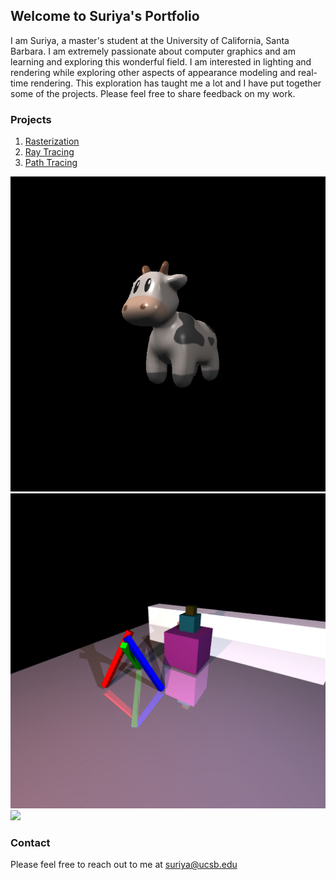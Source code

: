 ## Welcome to Suriya's Portfolio

I am Suriya, a master's student at the University of California, Santa Barbara. I am extremely passionate about computer graphics and am learning and exploring this wonderful field. I am interested in lighting and rendering while exploring other aspects of appearance modeling and real-time rendering. This exploration has taught me a lot and I have put together some of the projects. Please feel free to share feedback on my work.

### Projects

1. [Rasterization](pages/raster.md)
2. [Ray Tracing](pages/raytracer.md)
3. [Path Tracing](pages/pathtracer.md)

<div class="row">
    <img src="/images/rasterization/textured_cow.png">
    <img src="/images/raytracing/scene3_old.jpg">
    <img src="/images/pathtracing/ray_iterative.jpg">
</div>

### Contact

Please feel free to reach out to me at [suriya@ucsb.edu](mailto:suriya@ucsb.edu)
